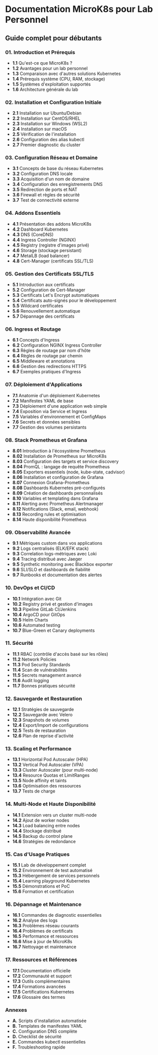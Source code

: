 # Documentation MicroK8s pour Lab Personnel
## Guide complet pour débutants

### 01. Introduction et Prérequis
- **1.1** Qu'est-ce que MicroK8s ?
- **1.2** Avantages pour un lab personnel
- **1.3** Comparaison avec d'autres solutions Kubernetes
- **1.4** Prérequis système (CPU, RAM, stockage)
- **1.5** Systèmes d'exploitation supportés
- **1.6** Architecture générale du lab

### 02. Installation et Configuration Initiale
- **2.1** Installation sur Ubuntu/Debian
- **2.2** Installation sur CentOS/RHEL
- **2.3** Installation sur Windows (WSL2)
- **2.4** Installation sur macOS
- **2.5** Vérification de l'installation
- **2.6** Configuration des alias kubectl
- **2.7** Premier diagnostic du cluster

### 03. Configuration Réseau et Domaine
- **3.1** Concepts de base du réseau Kubernetes
- **3.2** Configuration DNS locale
- **3.3** Acquisition d'un nom de domaine
- **3.4** Configuration des enregistrements DNS
- **3.5** Redirection de ports et NAT
- **3.6** Firewall et règles de sécurité
- **3.7** Test de connectivité externe

### 04. Addons Essentiels
- **4.1** Présentation des addons MicroK8s
- **4.2** Dashboard Kubernetes
- **4.3** DNS (CoreDNS)
- **4.4** Ingress Controller (NGINX)
- **4.5** Registry (registre d'images privé)
- **4.6** Storage (stockage persistant)
- **4.7** MetalLB (load balancer)
- **4.8** Cert-Manager (certificats SSL/TLS)

### 05. Gestion des Certificats SSL/TLS
- **5.1** Introduction aux certificats
- **5.2** Configuration de Cert-Manager
- **5.3** Certificats Let's Encrypt automatiques
- **5.4** Certificats auto-signés pour le développement
- **5.5** Wildcard certificates
- **5.6** Renouvellement automatique
- **5.7** Dépannage des certificats

### 06. Ingress et Routage
- **6.1** Concepts d'Ingress
- **6.2** Configuration NGINX Ingress Controller
- **6.3** Règles de routage par nom d'hôte
- **6.4** Règles de routage par chemin
- **6.5** Middleware et annotations
- **6.6** Gestion des redirections HTTPS
- **6.7** Exemples pratiques d'Ingress

### 07. Déploiement d'Applications
- **7.1** Anatomie d'un déploiement Kubernetes
- **7.2** Manifestes YAML de base
- **7.3** Déploiement d'une application web simple
- **7.4** Exposition via Service et Ingress
- **7.5** Variables d'environnement et ConfigMaps
- **7.6** Secrets et données sensibles
- **7.7** Gestion des volumes persistants

### 08. Stack Prometheus et Grafana
- **8.01** Introduction à l'écosystème Prometheus
- **8.02** Installation de Prometheus sur MicroK8s
- **8.03** Configuration des targets et service discovery
- **8.04** PromQL : langage de requête Prometheus
- **8.05** Exporters essentiels (node, kube-state, cadvisor)
- **8.06** Installation et configuration de Grafana
- **8.07** Connexion Grafana-Prometheus
- **8.08** Dashboards Kubernetes pré-configurés
- **8.09** Création de dashboards personnalisés
- **8.10** Variables et templating dans Grafana
- **8.11** Alerting avec Prometheus Alertmanager
- **8.12** Notifications (Slack, email, webhook)
- **8.13** Recording rules et optimisation
- **8.14** Haute disponibilité Prometheus

### 09. Observabilité Avancée
- **9.1** Métriques custom dans vos applications
- **9.2** Logs centralisés (ELK/EFK stack)
- **9.3** Correlation logs-métriques avec Loki
- **9.4** Tracing distribué avec Jaeger
- **9.5** Synthetic monitoring avec Blackbox exporter
- **9.6** SLI/SLO et dashboards de fiabilité
- **9.7** Runbooks et documentation des alertes

### 10. DevOps et CI/CD
- **10.1** Intégration avec Git
- **10.2** Registry privé et gestion d'images
- **10.3** Pipeline GitLab CI/Jenkins
- **10.4** ArgoCD pour GitOps
- **10.5** Helm Charts
- **10.6** Automated testing
- **10.7** Blue-Green et Canary deployments

### 11. Sécurité
- **11.1** RBAC (contrôle d'accès basé sur les rôles)
- **11.2** Network Policies
- **11.3** Pod Security Standards
- **11.4** Scan de vulnérabilités
- **11.5** Secrets management avancé
- **11.6** Audit logging
- **11.7** Bonnes pratiques sécurité

### 12. Sauvegarde et Restauration
- **12.1** Stratégies de sauvegarde
- **12.2** Sauvegarde avec Velero
- **12.3** Snapshots de volumes
- **12.4** Export/Import de configurations
- **12.5** Tests de restauration
- **12.6** Plan de reprise d'activité

### 13. Scaling et Performance
- **13.1** Horizontal Pod Autoscaler (HPA)
- **13.2** Vertical Pod Autoscaler (VPA)
- **13.3** Cluster Autoscaler (pour multi-node)
- **13.4** Resource Quotas et LimitRanges
- **13.5** Node affinity et taints
- **13.6** Optimisation des ressources
- **13.7** Tests de charge

### 14. Multi-Node et Haute Disponibilité
- **14.1** Extension vers un cluster multi-node
- **14.2** Ajout de worker nodes
- **14.3** Load balancing entre nodes
- **14.4** Stockage distribué
- **14.5** Backup du control plane
- **14.6** Stratégies de redondance

### 15. Cas d'Usage Pratiques
- **15.1** Lab de développement complet
- **15.2** Environnement de test automatisé
- **15.3** Hébergement de services personnels
- **15.4** Learning playground Kubernetes
- **15.5** Démonstrations et PoC
- **15.6** Formation et certification

### 16. Dépannage et Maintenance
- **16.1** Commandes de diagnostic essentielles
- **16.2** Analyse des logs
- **16.3** Problèmes réseau courants
- **16.4** Problèmes de certificats
- **16.5** Performance et ressources
- **16.6** Mise à jour de MicroK8s
- **16.7** Nettoyage et maintenance

### 17. Ressources et Références
- **17.1** Documentation officielle
- **17.2** Communauté et support
- **17.3** Outils complémentaires
- **17.4** Formations avancées
- **17.5** Certifications Kubernetes
- **17.6** Glossaire des termes

### Annexes
- **A.** Scripts d'installation automatisée
- **B.** Templates de manifestes YAML
- **C.** Configuration DNS complète
- **D.** Checklist de sécurité
- **E.** Commandes kubectl essentielles
- **F.** Troubleshooting rapide
